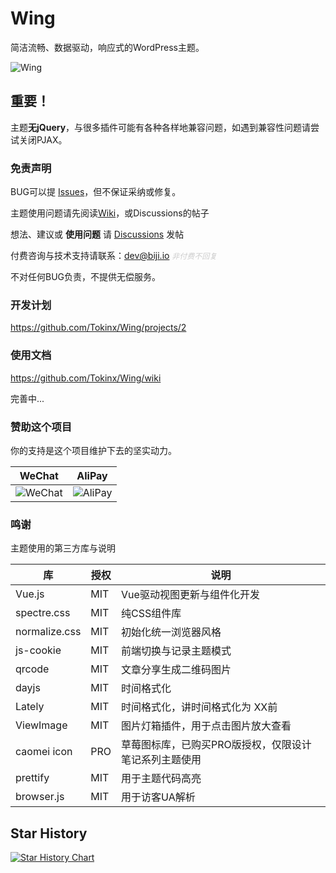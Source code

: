 # Wing

简洁流畅、数据驱动，响应式的WordPress主题。

![Wing](https://biji-cdn.wuzii.com/wp-content/uploads/图像2022-5-3-20.36-scaled.jpg)

## 重要！

主题**无jQuery**，与很多插件可能有各种各样地兼容问题，如遇到兼容性问题请尝试关闭PJAX。

### 免责声明

BUG可以提 [Issues](https://github.com/Tokinx/Wing/issues)，但不保证采纳或修复。

主题使用问题请先阅读[Wiki](https://github.com/Tokinx/Wing/wiki)，或Discussions的帖子

想法、建议或 **使用问题** 请 [Discussions](https://github.com/Tokinx/Wing/discussions) 发帖

付费咨询与技术支持请联系：dev@biji.io <em style="font-size: 12px; color: #ccc;">非付费不回复</em>

不对任何BUG负责，不提供无偿服务。

### 开发计划

https://github.com/Tokinx/Wing/projects/2

### 使用文档

https://github.com/Tokinx/Wing/wiki

完善中...

### 赞助这个项目

你的支持是这个项目维护下去的坚实动力。

| WeChat                                                                   | AliPay                                                                   |
|----------------------------------------------------------------------|-----------------------------------------------------------------------|
| ![WeChat](https://biji-cdn.wuzii.com/wp-content/uploads/c_wxpay.png) | ![AliPay](https://biji-cdn.wuzii.com/wp-content/uploads/c_alipay.png) |

### 鸣谢

主题使用的第三方库与说明

| 库             | 授权  | 说明                           |
|---------------|-----|------------------------------|
| Vue.js        | MIT | Vue驱动视图更新与组件化开发              |
| spectre.css   | MIT | 纯CSS组件库                      |
| normalize.css | MIT | 初始化统一浏览器风格                   |
| js-cookie     | MIT | 前端切换与记录主题模式                  |
| qrcode        | MIT | 文章分享生成二维码图片                  |
| dayjs         | MIT | 时间格式化                        |
| Lately        | MIT | 时间格式化，讲时间格式化为 XX前            |
| ViewImage     | MIT | 图片灯箱插件，用于点击图片放大查看            |
| caomei icon   | PRO | 草莓图标库，已购买PRO版授权，仅限设计笔记系列主题使用 |
| prettify      | MIT | 用于主题代码高亮                     |
| browser.js    | MIT | 用于访客UA解析                     |

## Star History

[![Star History Chart](https://api.star-history.com/svg?repos=Tokinx/Wing&type=Date)](https://star-history.com/#Tokinx/Wing&Date)
